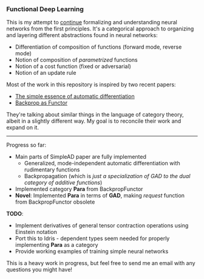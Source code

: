 ### Functional Deep Learning

This is my attempt to [continue](https://github.com/bgavran/autodiff) formalizing and understanding neural networks from the first principles.
It's a categorical approach to organizing and layering different abstractions found in neural networks:
* Differentiation of composition of functions (forward mode, reverse mode)
* Notion of composition of *parametrized* functions
* Notion of a cost function (fixed or adversarial)
* Notion of an update rule

Most of the work in this repository is inspired by two recent papers:

* [The simple essence of automatic differentiation](http://conal.net/papers/essence-of-ad/)
* [Backprop as Functor](https://arxiv.org/abs/1711.10455)

They're talking about similar things in the language of category theory, albeit in a slightly different way. My goal is to reconcile their work and expand on it.

----

Progress so far:
* Main parts of SimpleAD paper are fully implemented
  * Generalized, mode-independent automatic differentiation with rudimentary functions
  * Backpropagation (which is *just a specialization of GAD to the dual category of additive functions*)
* Implemented category **Para** from BackpropFunctor
* **Novel**: Implemented **Para** in terms of **GAD**, making _request_ function from BackpropFunctor obsolete


**TODO**:
* Implement derivatives of general tensor contraction operations using Einstein notation
* Port this to Idris - dependent types seem needed for properly implementing **Para** as a category
* Provide working examples of training simple neural networks


This is a heavy work in progress, but feel free to send me an email with any questions you might have!
